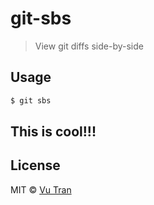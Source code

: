 # git-sbs

> View git diffs side-by-side

## Usage

```bash
$ git sbs
```

## This is cool!!!

## License

MIT © [Vu Tran](https://github.com/vutran/)
